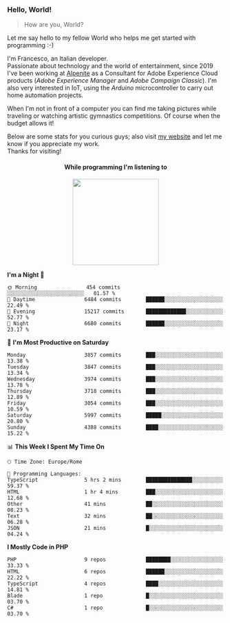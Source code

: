 ### Hello, World!

> How are you, World?

Let me say hello to my fellow World who helps me get started with programming :-)

I'm Francesco, an Italian developer.  
Passionate about technology and the world of entertainment, since 2019 I've been working at [Alpenite](https://www.alpenite.com) as a Consultant for Adobe Experience Cloud products (*Adobe Experience Manager* and *Adobe Campaign Classic*). I'm also very interested in IoT, using the *Arduino* microcontroller to carry out home automation projects.

When I'm not in front of a computer you can find me taking pictures while traveling or watching artistic gymnastics competitions. Of course when the budget allows it!

Below are some stats for you curious guys; also visit [my website](https://www.francescorega.eu) and let me know if you appreciate my work.  
Thanks for visiting!

<div align="center">
  <h4>While programming I'm listening to</h4>
  <a href="https://apps.francescorega.eu/now-playing/11147232609" target="_blank"><img src="https://apps.francescorega.eu/now-playing/11147232609" width="200"></a>
</div>

<!--START_SECTION:waka-->
**I'm a Night 🦉** 

```text
🌞 Morning                454 commits         ░░░░░░░░░░░░░░░░░░░░░░░░░   01.57 % 
🌆 Daytime                6484 commits        ██████░░░░░░░░░░░░░░░░░░░   22.49 % 
🌃 Evening                15217 commits       █████████████░░░░░░░░░░░░   52.77 % 
🌙 Night                  6680 commits        ██████░░░░░░░░░░░░░░░░░░░   23.17 % 
```
📅 **I'm Most Productive on Saturday** 

```text
Monday                   3857 commits        ███░░░░░░░░░░░░░░░░░░░░░░   13.38 % 
Tuesday                  3847 commits        ███░░░░░░░░░░░░░░░░░░░░░░   13.34 % 
Wednesday                3974 commits        ███░░░░░░░░░░░░░░░░░░░░░░   13.78 % 
Thursday                 3718 commits        ███░░░░░░░░░░░░░░░░░░░░░░   12.89 % 
Friday                   3054 commits        ███░░░░░░░░░░░░░░░░░░░░░░   10.59 % 
Saturday                 5997 commits        █████░░░░░░░░░░░░░░░░░░░░   20.80 % 
Sunday                   4388 commits        ████░░░░░░░░░░░░░░░░░░░░░   15.22 % 
```


📊 **This Week I Spent My Time On** 

```text
🕑︎ Time Zone: Europe/Rome

💬 Programming Languages: 
TypeScript               5 hrs 2 mins        ███████████████░░░░░░░░░░   59.37 % 
HTML                     1 hr 4 mins         ███░░░░░░░░░░░░░░░░░░░░░░   12.68 % 
Other                    41 mins             ██░░░░░░░░░░░░░░░░░░░░░░░   08.23 % 
Text                     32 mins             ██░░░░░░░░░░░░░░░░░░░░░░░   06.28 % 
JSON                     21 mins             █░░░░░░░░░░░░░░░░░░░░░░░░   04.24 % 
```

**I Mostly Code in PHP** 

```text
PHP                      9 repos             ████████░░░░░░░░░░░░░░░░░   33.33 % 
HTML                     6 repos             ██████░░░░░░░░░░░░░░░░░░░   22.22 % 
TypeScript               4 repos             ████░░░░░░░░░░░░░░░░░░░░░   14.81 % 
Blade                    1 repo              █░░░░░░░░░░░░░░░░░░░░░░░░   03.70 % 
C#                       1 repo              █░░░░░░░░░░░░░░░░░░░░░░░░   03.70 % 
```




<!--END_SECTION:waka-->
